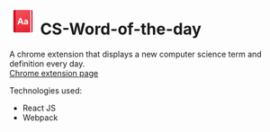 # ![](./public/icons/icons8-dictionary-48.png) CS-Word-of-the-day
A chrome extension that displays a new computer science term and definition every day.<br/>
[Chrome extension page](https://chrome.google.com/webstore/detail/cs-word-of-the-day/ghlbijigmaodkhkamefjmefahjnpckjo?hl=en&authuser=0)

Technologies used:
- React JS
- Webpack
